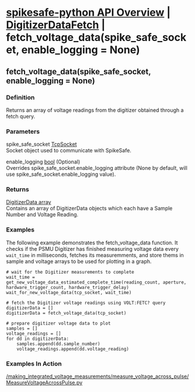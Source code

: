 # [spikesafe-python API Overview](/spikesafe_python_lib_docs/README.md) | [DigitizerDataFetch](/spikesafe_python_lib_docs/DigitizerDataFetch/README.md) | fetch_voltage_data(spike_safe_socket, enable_logging = None)

## fetch_voltage_data(spike_safe_socket, enable_logging = None)

### Definition
Returns an array of voltage readings from the digitizer obtained through a fetch query.

### Parameters
spike_safe_socket [TcpSocket](/spikesafe_python_lib_docs/TcpSocket/README.md)  
Socket object used to communicate with SpikeSafe.

enable_logging [bool](https://docs.python.org/3/library/stdtypes.html#boolean-values) (Optional)  
Overrides spike_safe_socket.enable_logging attribute (None by default, will use spike_safe_socket.enable_logging value).

### Returns
[DigitizerData array](/spikesafe_python_lib_docs/DigitizerData/README.md)  
Contains an array of DigitizerData objects which each have a Sample Number and Voltage Reading.

### Examples
The following example demonstrates the fetch_voltage_data function. It checks if the PSMU Digitizer has finished measuring voltage data every `wait_time` in milliseconds, fetches its measuremments, and store thems in sample and voltage arrays to be used for plotting in a graph.
```
# wait for the Digitizer measurements to complete 
wait_time = get_new_voltage_data_estimated_complete_time(reading_count, aperture, hardware_trigger_count, hardware_trigger_delay)
wait_for_new_voltage_data(tcp_socket, wait_time)

# fetch the Digitizer voltage readings using VOLT:FETC? query
digitizerData = []
digitizerData = fetch_voltage_data(tcp_socket)

# prepare digitizer voltage data to plot
samples = []
voltage_readings = []
for dd in digitizerData:
    samples.append(dd.sample_number)
    voltage_readings.append(dd.voltage_reading)
```

### Examples In Action
[/making_integrated_voltage_measurements/measure_voltage_across_pulse/MeasureVoltageAcrossPulse.py](/making_integrated_voltage_measurements/measure_voltage_across_pulse/MeasureVoltageAcrossPulse.py)